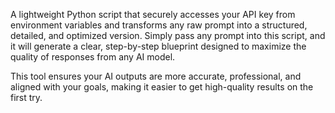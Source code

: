 A lightweight Python script that securely accesses your API key from environment variables and transforms any raw prompt into a structured, detailed, and optimized version. Simply pass any prompt into this script, and it will generate a clear, step-by-step blueprint designed to maximize the quality of responses from any AI model.

This tool ensures your AI outputs are more accurate, professional, and aligned with your goals, making it easier to get high-quality results on the first try.
